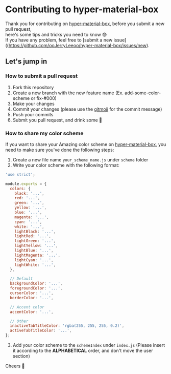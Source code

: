 # Contributing to hyper-material-box

Thank you for contributing on [hyper-material-box](https://github.com/ooJerryLeeoo/hyper-material-box), before you submit a new pull request,  
here's some tips and tricks you need to know :sunglasses:  
If you have any problem, feel free to [submit a new issue]((https://github.com/ooJerryLeeoo/hyper-material-box/issues/new).

## Let's jump in

### How to submit a pull request

1. Fork this repository
2. Create a new branch with the new feature name (Ex. add-some-color-scheme or fix-#000)
3. Make your changes
4. Commit your changes (please use the [gitmoji](https://gitmoji.carloscuesta.me/) for the commit message)
5. Push your commits
6. Submit you pull request, and drink some :tea:

### How to share my color scheme

If you want to share your Amazing color scheme on [hyper-material-box](https://github.com/ooJerryLeeoo/hyper-material-box), you need to make sure you've done the following steps:

1. Create a new file name `your_scheme_name.js` under `scheme` folder
2. Write your color scheme with the following format:
``` javascript
'use strict';

module.exports = {
  colors: {
    black: '...',
    red: '...',
    green: '...',
    yellow: '...',
    blue: '...',
    magenta: '...',
    cyan: '...',
    white: '...',
    lightBlack: '...',
    lightRed: '...',
    lightGreen: '...',
    lightYellow: '...',
    lightBlue: '...',
    lightMagenta: '...',
    lightCyan: '...',
    lightWhite: '...',
  },

  // Default
  backgroundColor: '...',
  foregroundColor: '...',
  cursorColor: '...',
  borderColor: '...',

  // Accent color
  accentColor: '...',

  // Other
  inactiveTabTitleColor: 'rgba(255, 255, 255, 0.2)',
  activeTabTitleColor: '...',
};
```
3. Add your color scheme to the `schemeIndex` under `index.js` (Please insert it according to the **ALPHABETICAL** order, and don't move the user section)

Cheers :beers:
